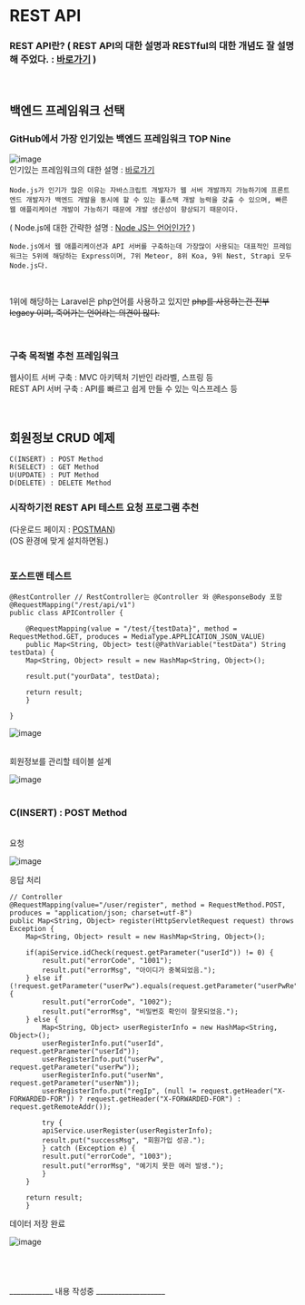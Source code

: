 # REST API

### REST API란? ( REST API의 대한 설명과 RESTful의 대한 개념도 잘 설명해 주었다.&nbsp;: <a href='https://gmlwjd9405.github.io/2018/09/21/rest-and-restful.html'>바로가기</a> )

<br/>

## 백엔드 프레임워크 선택

### GitHub에서 가장 인기있는 백엔드 프레임워크 TOP Nine
![image](https://user-images.githubusercontent.com/66985977/189573140-b97104a8-dbaf-4cf8-a982-4ffe3a0c0f0b.png)<br/>
인기있는 프레임워크의 대한 설명 : <a href='https://geekloving.net/ko/2022%EB%85%84-%EC%B5%9C%EA%B3%A0%EC%9D%98-%EB%B0%B1%EC%97%94%EB%93%9C-%EC%9B%B9-%EA%B0%9C%EB%B0%9C-%ED%94%84%EB%A0%88%EC%9E%84%EC%9B%8C%ED%81%AC-10%EC%84%A0'>바로가기</a>
<br/><br/>
` Node.js가 인기가 많은 이유는 자바스크립트 개발자가 웹 서버 개발까지 가능하기에 프론트엔드 개발자가 백엔드 개발을 동시에 할 수 있는 풀스택 개발 능력을 갖출 수 있으며, 빠른 웹 애플리케이션 개발이 가능하기 때문에 개발 생산성이 향상되기 때문이다. `

( Node.js에 대한 간략한 설명 : <a href='https://velog.io/@yjs_177076/Node-JS%EB%8A%94-%EC%96%B8%EC%96%B4%EC%9D%B8%EA%B0%80'>Node JS는 언어인가?</a> )

` Node.js에서 웹 애플리케이션과 API 서버를 구축하는데 가장많이 사용되는 대표적인 프레임워크는 5위에 해당하는 Express이며, 7위 Meteor, 8위 Koa, 9위 Nest, Strapi 모두 Node.js다. `

<br/>

1위에 해당하는 Laravel은 php언어를 사용하고 있지만 ~~php를 사용하는건 전부 legacy 이며, 죽어가는 언어라는 의견이 많다.~~

<br/>

### 구축 목적별 추천 프레임워크<br/>
웹사이트 서버 구축 : MVC 아키텍처 기반인 라라벨, 스프링 등<br/>
REST API 서버 구축 : API를 빠르고 쉽게 만들 수 있는 익스프레스 등

<br/>

## 회원정보 CRUD 예제

` C(INSERT) : POST Method ` <br/>
` R(SELECT) : GET Method ` <br/>
` U(UPDATE) : PUT Method ` <br/>
` D(DELETE) : DELETE Method ` <br/>

### 시작하기전 REST API 테스트 요청 프로그램 추천
(다운로드 페이지 : <a href='https://www.postman.com/'>POSTMAN</a>)<br/>
(OS 환경에 맞게 설치하면됨.)<br/>
<br/>

### 포스트맨 테스트
	@RestController // RestController는 @Controller 와 @ResponseBody 포함
	@RequestMapping("/rest/api/v1")
	public class APIController {

	    @RequestMapping(value = "/test/{testData}", method = RequestMethod.GET, produces = MediaType.APPLICATION_JSON_VALUE)
	    public Map<String, Object> test(@PathVariable("testData") String testData) {
		Map<String, Object> result = new HashMap<String, Object>();

		result.put("yourData", testData);

		return result;
	    }

	}

![image](https://user-images.githubusercontent.com/66985977/189596904-2cfbe188-053d-4cee-86b6-be1e1384baf1.png) <br/>
<br/>

회원정보를 관리할 테이블 설계

![image](https://user-images.githubusercontent.com/66985977/190161233-d2a43d3d-c248-40e6-a845-e7b2f17dbb6b.png)<br/>
<br/>

### C(INSERT) : POST Method
<br/>
요청

![image](https://user-images.githubusercontent.com/66985977/190418589-f21ca003-03d2-417e-8a44-96cd078e3021.png)<br/>

응답 처리
	
	// Controller
	@RequestMapping(value="/user/register", method = RequestMethod.POST, produces = "application/json; charset=utf-8")
	public Map<String, Object> register(HttpServletRequest request) throws Exception {
		Map<String, Object> result = new HashMap<String, Object>();

		if(apiService.idCheck(request.getParameter("userId")) != 0) {
		    result.put("errorCode", "1001");
		    result.put("errorMsg", "아이디가 중복되었음.");
		} else if (!request.getParameter("userPw").equals(request.getParameter("userPwRe"))) {
		    result.put("errorCode", "1002");
		    result.put("errorMsg", "비밀번호 확인이 잘못되었음.");
		} else {
		    Map<String, Object> userRegisterInfo = new HashMap<String, Object>();
		    userRegisterInfo.put("userId", request.getParameter("userId"));
		    userRegisterInfo.put("userPw", request.getParameter("userPw"));
		    userRegisterInfo.put("userNm", request.getParameter("userNm"));
		    userRegisterInfo.put("regIp", (null != request.getHeader("X-FORWARDED-FOR")) ? request.getHeader("X-FORWARDED-FOR") : request.getRemoteAddr());

		    try {
			apiService.userRegister(userRegisterInfo);
			result.put("successMsg", "회원가입 성공.");
		    } catch (Exception e) {
			result.put("errorCode", "1003");
			result.put("errorMsg", "예기치 못한 에러 발생.");
		    }
		}

		return result;
	    }
	    
데이터 저장 완료

![image](https://user-images.githubusercontent.com/66985977/190419987-480cccc4-793a-4c41-a37c-191c420ccbdf.png)<br/>
 <br/>
 <br/>
 <br/>
 <br/>
 ____________ 내용 작성중 ___________________
